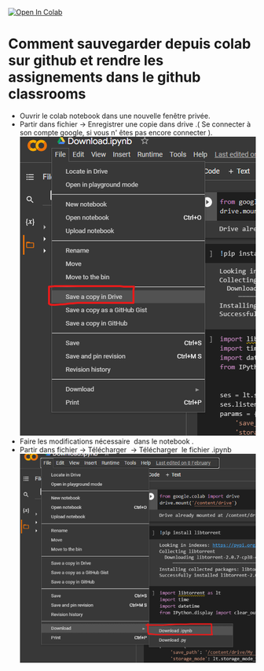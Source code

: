 [![Open In Colab](https://colab.research.google.com/assets/colab-badge.svg)](https://colab.research.google.com/github/ayoub-kplr/user-guide-assignments/README.md)
# Comment sauvegarder depuis colab sur github et rendre les assignements dans le github classrooms

-   Ouvrir le colab notebook dans une nouvelle fenêtre privée.
-   Partir dans fichier -> Enregistrer une copie dans drive .( Se connecter à son compte google, si vous n' êtes pas encore connecter ).
![Screenshot](images/1.png "S1")
-   Faire les modifications nécessaire  dans le notebook .
-   Partir dans fichier -> Télécharger  -> Télécharger  le fichier .ipynb
![Screenshot](images/2.png "S2")

